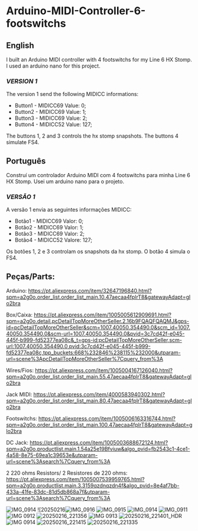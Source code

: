 # Arduino-MIDI-Controller-6-footswitchs
## English

I built an Arduino MIDI controller with 4 footswitchs for my Line 6 HX Stomp. I used an arduino nano for this project.

### *VERSION 1*

The version 1 send the following MIDICC informations: 

* Button1 - MIDICC69 Value: 0; 
* Button2 - MIDICC69 Value: 1; 
* Button3 - MIDICC69 Value: 2; 
* Button4 - MIDICC52 Value: 127; 

The buttons 1, 2 and 3 controls the hx stomp snapshots. The buttons 4 simulate FS4.



## Português

Construí um controlador Arduino MIDI com 4 footswitchs para minha Line 6 HX Stomp. Usei um arduino nano para o projeto.

### *VERSÃO 1* 

A versão 1 envia as seguintes informações MIDICC: 

* Botão1 - MIDICC69 Valor: 0; 
* Botão2 - MIDICC69 Valor: 1; 
* Botão3 - MIDICC69 Valor: 2; 
* Botão4 - MIDICC52 Valore: 127;


Os botões 1, 2 e 3 controlam os snapshots da hx stomp. O botão 4 simula o FS4.


## Peças/Parts:

Arduino: https://pt.aliexpress.com/item/32647196840.html?spm=a2g0o.order_list.order_list_main.10.47aecaa4fplrT8&gatewayAdapt=glo2bra

Box/Caixa: https://pt.aliexpress.com/item/1005005612909691.html?spm=a2g0o.detail.pcDetailTopMoreOtherSeller.2.16b9FQAQFQAQMJ&gps-id=pcDetailTopMoreOtherSeller&scm=1007.40050.354490.0&scm_id=1007.40050.354490.0&scm-url=1007.40050.354490.0&pvid=3c7cd42f-e045-445f-b999-fd52377ea08c&_t=gps-id:pcDetailTopMoreOtherSeller,scm-url:1007.40050.354490.0,pvid:3c7cd42f-e045-445f-b999-fd52377ea08c,tpp_buckets:668%232846%238115%232000&utparam-url=scene%3ApcDetailTopMoreOtherSeller%7Cquery_from%3A

Wires/Fios: https://pt.aliexpress.com/item/1005004167126040.html?spm=a2g0o.order_list.order_list_main.55.47aecaa4fplrT8&gatewayAdapt=glo2bra

Jack MIDI: https://pt.aliexpress.com/item/4000583940302.html?spm=a2g0o.order_list.order_list_main.80.47aecaa4fplrT8&gatewayAdapt=glo2bra

Footswitchs: https://pt.aliexpress.com/item/1005006163316744.html?spm=a2g0o.order_list.order_list_main.100.47aecaa4fplrT8&gatewayAdapt=glo2bra

DC Jack: https://pt.aliexpress.com/item/1005003688672124.html?spm=a2g0o.productlist.main.1.54a25e19Bfviuw&algo_pvid=fb2543c1-4ce1-4a58-8e75-69ea1c39653e&utparam-url=scene%3Asearch%7Cquery_from%3A

2 220 ohms Resistors/ 2 Resistores de 220 ohms: https://pt.aliexpress.com/item/1005007539959765.html?spm=a2g0o.productlist.main.3.3159qzdnqzdn4f&algo_pvid=8e4af7bb-433a-41fe-83dc-81d5db868a7f&utparam-url=scene%3Asearch%7Cquery_from%3A

![IMG_0914](https://github.com/user-attachments/assets/048a5c7d-8e96-4c65-a0b4-c79c27f45bb5)
![20250216![IMG_0916](https://github.com/user-attachments/assets/887d58ba-3446-4fc3-b4b2-036fa0de9351)
![IMG_0915](https://github.com/user-attachments/assets/b75fcad8-f3a0-421b-b08e-1ca93c3399c3)
![IMG_0914](https://github.com/user-attachments/assets/bb09610b-53bb-4c4a-b1c5-b47fea3d02c4)
![IMG_0911](https://github.com/user-attachments/assets/2a7b9b55-d4ba-473b-a3ff-c9b1c3666142)
![IMG 0912](https://github.com/user-attachments/assets/08cebd14-9e26-4207-976c-483e38151782)
![20250216_221356](https://github.com/user-attachments/assets/7347424d-45b7-4fa0-8928-27331c11a9cf)
![IMG 0913](https://github.com/user-attachments/assets/8ad4c7be-811b-4174-a05d-395ac9942a2a)
![20250216_221401_HDR](https://github.com/user-attachments/assets/6bc20ca4-dee8-4cd9-8b13-0f615bca43fa)
![IMG 0914](https://github.com/user-attachments/assets/c0ec35bd-478b-4e00-a6f1-22a61f2f81f2)
![20250216_221415](https://github.com/user-attachments/assets/25a2baa5-d5f9-444a-84ed-3e8c08823269)
![20250216_221335](https://github.com/user-attachments/assets/6f65aa83-09b1-46a4-b2fd-1533bfc3e988)

